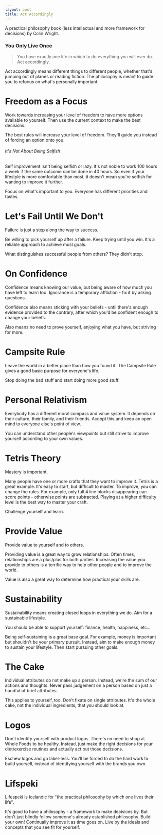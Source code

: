 ```yaml
---
layout: post
title: Act Accordingly
---
```

A practical philosophy book (less intellectual and more framework for decisions) by Colin Wright.

### You Only Live Once

> You have exactly one life in which to do everything you will ever do.
> Act accordingly.

Act accordingly means different things to different people, whether that's jumping out of planes or
reading fiction. The philosophy is meant to guide you to refocus on what's personally important.

# Freedom as a Focus

Work towards increasing your level of freedom to have more options available to yourself. Then use
the current context to make the best decisions.

The best rules will increase your level of freedom. They'll guide you instead of forcing an option
onto you.

###### It's Not About Being Selfish

Self improvement isn't being selfish or lazy. It's not noble to work 100 hours a week if the same
outcome can be done in 40 hours. So even if your lifestyle is more comfortable than most, it doesn't
mean you're selfish for wanting to improve it further.

Focus on what's important to you. Everyone has different priorities and tastes.

# Let's Fail Until We Don't

Failure is just a step along the way to success.

Be willing to pick yourself up after a failure. Keep trying until you win. It's a reliable approach
to achieve most goals.

What distinguishes successful people from others? They didn't stop.

# On Confidence

Confidence means knowing our value, but being aware of how much you have left to learn too.
Ignorance is a temporary affliction - fix it by asking questions.

Confidence also means sticking with your beliefs - until there's enough evidence provided to the
contrary, after which you'd be confident enough to change your beliefs.

Also means no need to prove yourself, enjoying what you have, but striving for more.

# Campsite Rule

Leave the world in a better place than how you found it. The Campsite Rule gives a good basic
purpose for everyone's life.

Stop doing the bad stuff and start doing more good stuff.

# Personal Relativism

Everybody has a different moral compass and value system. It depends on their culture, their family,
and their friends. Accept this and keep an open mind to everyone else's point of view.

You can understand other people's viewpoints but still strive to improve yourself according to your
own values.

# Tetris Theory

Mastery is important.

Many people have one or more crafts that they want to improve it. Tetris is a great example. It's
easy to start, but difficult to master. To improve, you can change the rules. For example, only full
4 line blocks disappearing can score points - otherwise points are subtracted. Playing at a higher
difficulty level is the best way to master your craft.

Challenge yourself and learn.

# Provide Value

Provide value to yourself and to others.

Providing value is a great way to grow relationships. Often times, relationships are a plus/plus for
both parties. Increasing the value you provide to others is a terrific way to help other people and
to improve the world.

Value is also a great way to determine how practical your skills are.

# Sustainability

Sustainability means creating closed loops in everything we do. Aim for a sustainable lifestyle.

You should be able to support yourself: finance, health, happiness, etc...

Being self-sustaining is a great base goal. For example, money is important but shouldn't be your
primary pursuit. Instead, aim to make enough money to sustain your lifestyle. Then start pursuing
other goals.

# The Cake

Individual attributes do not make up a person. Instead, we're the sum of our actions and thoughts.
Never pass judgement on a person based on just a handful of brief attributes.

This applies to yourself, too. Don't fixate on single attributes. It's the whole cake, not the
individual ingredients, that you should look at.

# Logos

Don't identify yourself with product logos. There's no need to shop at Whole Foods to be healthy.
Instead, just make the right decisions for your diet/exercise routines and actually act out those
decisions.

Eschew logos and go label-less. You'll be forced to do the hard work to build yourself, instead of
identifying yourself with the brands you own.

# Lifspeki

Lifespeki is Icelandic for "the practical philosophy by which one lives their life".

It's good to have a philosophy - a framework to make decisions by. But don't just blindly follow
someone's already established philosophy. Build your own! Continually improve it as time goes on.
Live by the ideals and concepts that you see fit for yourself.
